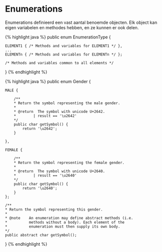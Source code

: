 # Enumerations

Enumerations definieerd een vast aantal benoemde objecten. Elk object kan eigen variabelen en methodes hebben, en ze kunnen er ook delen.

{% highlight java %}
public enum EnumerationType {

    ELEMENT1 { /* Methods and variables for ELEMENT1 */ },
    ...
    ELEMENTn { /* Methods and variables for ELEMENTn */ };

    /* Methods and variables common to all elements */
}
{% endhighlight %}

<!--more-->

{% highlight java %}
public enum Gender {

    MALE {

        /**
        * Return the symbol representing the male gender.
        *
        * @return  The symbol with unicode U+2642.
        *        | result == '\u2642'
        */
        public char getSymbol() {
            return '\u2642';
        }

    },

    FEMALE {

        /**
        * Return the symbol representing the female gender.
        *
        * @return  The symbol with unicode U+2640.
        *        | result == '\u2640'
        */
        public char getSymbol() {
            return '\u2640';
        }
    };

    /**
    * Return the symbol representing this gender.
    *
    * @note    An enumeration may define abstract methods (i.e.
    *          methods without a body). Each element of the
    *          enumeration must then supply its own body.
    */
    public abstract char getSymbol();
}
{% endhighlight %}
